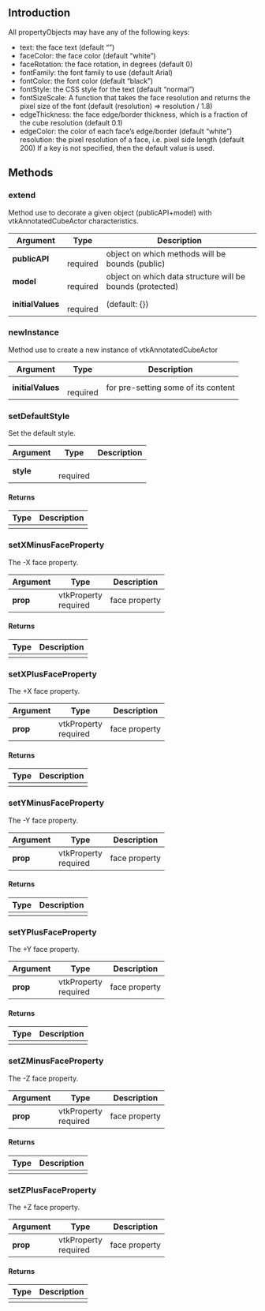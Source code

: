 ## Introduction

All propertyObjects may have any of the following keys:
* text: the face text (default “”)
* faceColor: the face color (default “white”)
* faceRotation: the face rotation, in degrees (default 0)
* fontFamily: the font family to use (default Arial)
* fontColor: the font color (default “black”)
* fontStyle: the CSS style for the text (default “normal”)
* fontSizeScale: A function that takes the face resolution and returns the
pixel size of the font (default (resolution) => resolution / 1.8)
* edgeThickness: the face edge/border thickness, which is a fraction of the
cube resolution (default 0.1)
* edgeColor: the color of each face’s edge/border (default “white”)
resolution: the pixel resolution of a face, i.e. pixel side length (default 200)
If a key is not specified, then the default value is used.




## Methods


### extend

Method use to decorate a given object (publicAPI+model) with vtkAnnotatedCubeActor characteristics.


| Argument | Type | Description |
| ------------- | ------------- | ----- |
| **publicAPI** | <span class="arg-type"></span></br></span><span class="arg-required">required</span> | object on which methods will be bounds (public) |
| **model** | <span class="arg-type"></span></br></span><span class="arg-required">required</span> | object on which data structure will be bounds (protected) |
| **initialValues** | <span class="arg-type"></span></br></span><span class="arg-required">required</span> | (default: {}) |


### newInstance

Method use to create a new instance of vtkAnnotatedCubeActor


| Argument | Type | Description |
| ------------- | ------------- | ----- |
| **initialValues** | <span class="arg-type"></span></br></span><span class="arg-required">required</span> | for pre-setting some of its content |


### setDefaultStyle

Set the default style.


| Argument | Type | Description |
| ------------- | ------------- | ----- |
| **style** | <span class="arg-type"></span></br></span><span class="arg-required">required</span> |  |
#### Returns

| Type | Description |
| ----- | ------------- |
| <span class="arg-type"></span> |  |


### setXMinusFaceProperty

The -X face property.


| Argument | Type | Description |
| ------------- | ------------- | ----- |
| **prop** | <span class="arg-type">vtkProperty</span></br></span><span class="arg-required">required</span> | face property |
#### Returns

| Type | Description |
| ----- | ------------- |
| <span class="arg-type"></span> |  |


### setXPlusFaceProperty

The +X face property.


| Argument | Type | Description |
| ------------- | ------------- | ----- |
| **prop** | <span class="arg-type">vtkProperty</span></br></span><span class="arg-required">required</span> | face property |
#### Returns

| Type | Description |
| ----- | ------------- |
| <span class="arg-type"></span> |  |


### setYMinusFaceProperty

The -Y face property.


| Argument | Type | Description |
| ------------- | ------------- | ----- |
| **prop** | <span class="arg-type">vtkProperty</span></br></span><span class="arg-required">required</span> | face property |
#### Returns

| Type | Description |
| ----- | ------------- |
| <span class="arg-type"></span> |  |


### setYPlusFaceProperty

The +Y face property.


| Argument | Type | Description |
| ------------- | ------------- | ----- |
| **prop** | <span class="arg-type">vtkProperty</span></br></span><span class="arg-required">required</span> | face property |
#### Returns

| Type | Description |
| ----- | ------------- |
| <span class="arg-type"></span> |  |


### setZMinusFaceProperty

The -Z face property.


| Argument | Type | Description |
| ------------- | ------------- | ----- |
| **prop** | <span class="arg-type">vtkProperty</span></br></span><span class="arg-required">required</span> | face property |
#### Returns

| Type | Description |
| ----- | ------------- |
| <span class="arg-type"></span> |  |


### setZPlusFaceProperty

The +Z face property.


| Argument | Type | Description |
| ------------- | ------------- | ----- |
| **prop** | <span class="arg-type">vtkProperty</span></br></span><span class="arg-required">required</span> | face property |
#### Returns

| Type | Description |
| ----- | ------------- |
| <span class="arg-type"></span> |  |


